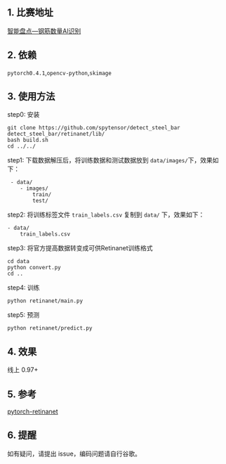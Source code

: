 ## 1. 比赛地址

[智能盘点—钢筋数量AI识别](https://www.datafountain.cn/competitions/332/details)

## 2. 依赖

`pytorch0.4.1`,`opencv-python`,`skimage`

## 3. 使用方法

step0: 安装

```
git clone https://github.com/spytensor/detect_steel_bar
detect_steel_bar/retinanet/lib/
bash build.sh
cd ../../
```

step1: 下载数据解压后，将训练数据和测试数据放到 `data/images/`下，效果如下：
     
     - data/
        - images/
            train/
            test/
 step2: 将训练标签文件 `train_labels.csv` 复制到 `data/` 下，效果如下：
 
    - data/
        train_labels.csv
 step3: 将官方提高数据转变成可供Retinanet训练格式
 ```
 cd data
 python convert.py
 cd ..
 ```
 
 step4: 训练
 
 ```
 python retinanet/main.py
 ```

 step5: 预测
 ```
 python retinanet/predict.py
 ```
 
 ## 4. 效果
 
 线上 0.97+
 
 ## 5. 参考
 
 [pytorch-retinanet](https://github.com/yhenon/pytorch-retinanet)
 
 ## 6. 提醒
 
 如有疑问，请提出 issue，编码问题请自行谷歌。
